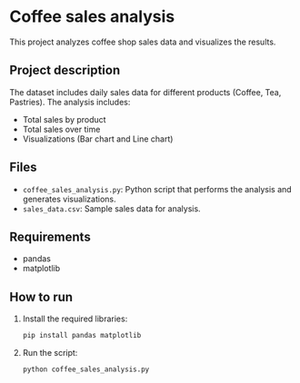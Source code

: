 # Coffee sales analysis

This project analyzes coffee shop sales data and visualizes the results.

## Project description
The dataset includes daily sales data for different products (Coffee, Tea, Pastries). The analysis includes:
- Total sales by product
- Total sales over time
- Visualizations (Bar chart and Line chart)

## Files
- `coffee_sales_analysis.py`: Python script that performs the analysis and generates visualizations.
- `sales_data.csv`: Sample sales data for analysis.

## Requirements
- pandas
- matplotlib

## How to run
1. Install the required libraries:
   ```bash
   pip install pandas matplotlib
2. Run the script:
    ```bash
    python coffee_sales_analysis.py
   

